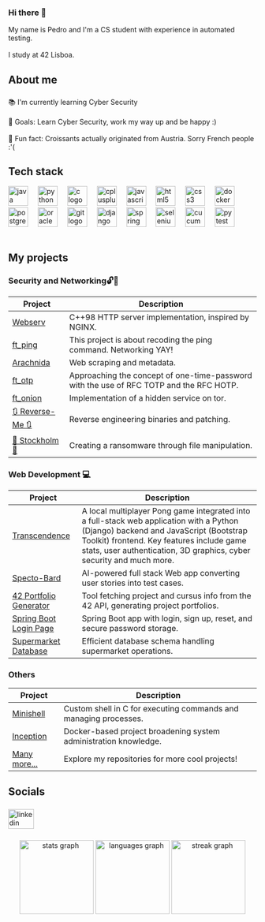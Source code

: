 ### Hi there 👋

<p align="left">My name is Pedro and I'm a CS student with experience in automated testing.<br><br>I study at 42 Lisboa.</p>

###

<h2 align="left">About me</h2>

###

<p align="left">📚 I'm currently learning Cyber Security<br><br>🎯 Goals: Learn Cyber Security, work my way up and be happy :)<br><br>🎲 Fun fact: Croissants actually originated from Austria. Sorry French people :'(</p>

###

<h2 align="left">Tech stack</h2>

<div align="left">
  <img src="https://cdn.jsdelivr.net/gh/devicons/devicon/icons/java/java-original.svg" height="40" alt="java logo"  />
  <img width="12" />
  <img src="https://cdn.jsdelivr.net/gh/devicons/devicon/icons/python/python-original.svg" height="40" alt="python logo"  />
  <img width="12" />
  <img src="https://cdn.jsdelivr.net/gh/devicons/devicon/icons/c/c-original.svg" height="40" alt="c logo"  />
  <img width="12" />
  <img src="https://cdn.jsdelivr.net/gh/devicons/devicon/icons/cplusplus/cplusplus-original.svg" height="40" alt="cplusplus logo"  />
  <img width="12" />
  <img src="https://cdn.jsdelivr.net/gh/devicons/devicon/icons/javascript/javascript-original.svg" height="40" alt="javascript logo"  />
  <img width="12" />
  <img src="https://cdn.jsdelivr.net/gh/devicons/devicon/icons/html5/html5-original.svg" height="40" alt="html5 logo"  />
  <img width="12" />
  <img src="https://cdn.jsdelivr.net/gh/devicons/devicon/icons/css3/css3-original.svg" height="40" alt="css3 logo"  />
  <img width="12" />
  <img src="https://cdn.jsdelivr.net/gh/devicons/devicon/icons/docker/docker-original.svg" height="40" alt="docker logo"  />
  <img width="12" />
  <img src="https://cdn.jsdelivr.net/gh/devicons/devicon/icons/postgresql/postgresql-original.svg" height="40" alt="postgresql logo"  />
  <img width="12" />
  <img src="https://cdn.jsdelivr.net/gh/devicons/devicon/icons/oracle/oracle-original.svg" height="40" alt="oracle logo"  />
  <img width="12" />
  <img src="https://cdn.jsdelivr.net/gh/devicons/devicon/icons/git/git-original.svg" height="40" alt="git logo"  />
  <img width="12" />
  <img src="https://cdn.jsdelivr.net/gh/devicons/devicon/icons/django/django-plain.svg" height="40" alt="django logo"  />
  <img width="12" />
  <img src="https://cdn.jsdelivr.net/gh/devicons/devicon/icons/spring/spring-original.svg" height="40" alt="spring logo"  />
  <img width="12" />
  <img src="https://cdn.jsdelivr.net/gh/devicons/devicon/icons/selenium/selenium-original.svg" height="40" alt="selenium logo"  />
  <img width="12" />
  <img src="https://cdn.jsdelivr.net/gh/devicons/devicon/icons/cucumber/cucumber-plain.svg" height="40" alt="cucumber logo"  />
  <img width="12" />
  <img src="https://cdn.jsdelivr.net/gh/devicons/devicon/icons/pytest/pytest-original.svg" height="40" alt="pytest logo"  />
</div>

<div>&nbsp;</div>

###

<h2 align="left">My projects</h2>

### Security and Networking🔓🛜

| Project | Description |
|---------|-------------|
| [Webserv](https://github.com/IcQuackson/webserv-42) | C++98 HTTP server implementation, inspired by NGINX. |
| [ft_ping](https://github.com/IcQuackson/ft_ping) | This project is about recoding the ping command. Networking YAY! |
| [Arachnida](https://github.com/IcQuackson/Arachnida) | Web scraping and metadata. |
| [ft_otp](https://github.com/IcQuackson/ft_otp) | Approaching the concept of one-time-password with the use of RFC TOTP and the RFC HOTP. |
| [ft_onion](https://github.com/IcQuackson/ft_onion) | Implementation of a hidden service on tor. |
| [🔃 Reverse-Me 🔃](https://github.com/IcQuackson/Reverse-Me) | Reverse engineering binaries and patching. |
| [🥷 Stockholm 🥷](https://github.com/IcQuackson/Stockholm) | Creating a ransomware through file manipulation. |

### Web Development 💻

| Project | Description |
|---------|-------------|
| [Transcendence](https://github.com/abaiao-r/ft_transcendence) | A local multiplayer Pong game integrated into a full-stack web application with a Python (Django) backend and JavaScript (Bootstrap Toolkit) frontend. Key features include game stats, user authentication, 3D graphics, cyber security and much more. |
| [Specto-Bard](https://github.com/IcQuackson/Specto-Bard) | AI-powered full stack Web app converting user stories into test cases. |
| [42 Portfolio Generator](https://github.com/IcQuackson/42-Portfolio-Generator) | Tool fetching project and cursus info from the 42 API, generating project portfolios. |
| [Spring Boot Login Page](https://github.com/IcQuackson/Spring-Boot-Login-Page) | Spring Boot app with login, sign up, reset, and secure password storage. |
| [Supermarket Database](https://github.com/IcQuackson/SuperMarket-DataBase) | Efficient database schema handling supermarket operations. |

### Others

| Project | Description |
|---------|-------------|
| [Minishell](https://github.com/IcQuackson/minishell) | Custom shell in C for executing commands and managing processes. |
| [Inception](https://github.com/IcQuackson/Inception-42) | Docker-based project broadening system administration knowledge. |
| [Many more...]( https://github.com/IcQuackson?tab=repositories) | Explore my repositories for more cool projects! |


###

<h2 align="left">Socials</h2>

###

<div align="left">
  <a href="https://www.linkedin.com/in/pedro-goncalves98/">
    <img src="https://raw.githubusercontent.com/maurodesouza/profile-readme-generator/master/src/assets/icons/social/linkedin/default.svg" width="52" height="40" alt="linkedin logo" />
  </a>
</div>


###

<div align="center">
  <img src="https://github-readme-stats.vercel.app/api?username=IcQuackson&hide_title=false&hide_rank=false&show_icons=true&include_all_commits=true&count_private=true&disable_animations=false&theme=dracula&locale=en&hide_border=false&order=1" height="150" alt="stats graph"  />
  <img src="https://github-readme-stats.vercel.app/api/top-langs?username=IcQuackson&locale=en&hide_title=false&layout=compact&card_width=320&langs_count=5&theme=dracula&hide_border=false&order=2" height="150" alt="languages graph"  />
  <img src="https://streak-stats.demolab.com?user=IcQuackson&locale=en&mode=daily&theme=dracula&hide_border=false&border_radius=5&order=3" height="150" alt="streak graph"  />
</div>

###

